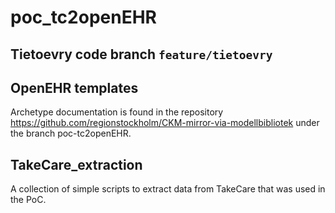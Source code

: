 # poc_tc2openEHR

## Tietoevry code branch `feature/tietoevry`

## OpenEHR templates

Archetype documentation is found in the repository <https://github.com/regionstockholm/CKM-mirror-via-modellbibliotek> under the branch poc-tc2openEHR.

## TakeCare_extraction

A collection of simple scripts to extract data from TakeCare that was used in the PoC.
